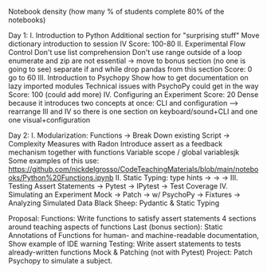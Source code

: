 Notebook density (how many % of students complete 80% of the notebooks)

Day 1:
I. Introduction to Python
Additional section for "surprising stuff"
Move dictionary introduction to session IV
Score: 100-80
II. Experimental Flow Control
Don't use list comprehension
Don't use range outside of a loop
enumerate and zip are not essential -> move to bonus section  (no one is going to see)
separate if and while
drop pandas from this section
Score: 0 go to 60
III. Introduction to Psychopy
Show how to get documentation on lazy imported modules
Technical issues with PsychoPy could get in the way
Score: 100 (could add more)
IV. Configuring an Experiment
Score: 20
Dense because it introduces two concepts at once: CLI and configuration
--> rearrange III and IV so there is one section on keyboard/sound+CLI and one one visual+configuration

Day 2:
I. Modularization:
Functions -> Break Down existing Script -> Complexity Measures with Radon
Introduce assert as a feedback mechanism together with functions
Variable scope / global variablesjk
Some examples of this use: https://github.com/nickdelgrosso/CodeTeachingMaterials/blob/main/notebooks/Python%20Functions.ipynb
II. Static Typing:
type hints ->   ->  ->
III. Testing
Assert Statements -> Pytest -> IPytest -> Test Coverage
IV.  Simulating an Experiment
Mock -> Patch -> w/ PsychoPy -> Fixtures -> Analyzing Simulated Data
Black Sheep:
Pydantic & Static Typing

Proposal:
Functions:
Write functions to satisfy assert statements
4 sections around teaching aspects of functions
Last (bonus section): Static Annotations of Functions for human- and machine-readable documentation, Show example of IDE warning
Testing:
Write assert statements to tests already-written functions
Mock & Patching (not with Pytest)
Project: Patch Psychopy to simulate a subject.